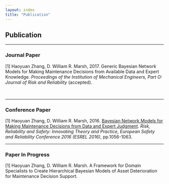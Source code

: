 ```yaml
---
layout: index
title: "Publication"
---
```



<h2>Publication</h2>
<hr>
<h3> Journal Paper</h3>
[1] Haoyuan Zhang, D. William R. Marsh, 2017. Generic Bayesian Network Models for Making Maintenance Decisions from Available Data and Expert Knowledge. <i>Proceedings of the Institution of Mechanical Engineers, Part O: Journal of Risk and Reliability</i> (accepted).
   
<p> &nbsp;</p>

<hr>

<h3>Conference Paper</h3>
[1] Haoyuan Zhang, D. William R. Marsh, 2016. <a href="https://qmro.qmul.ac.uk/xmlui/bitstream/handle/123456789/13065/Marsh%20Bayesian%20Network%20Models%20for%20Making%202016%20Accepted.pdf?sequence=1">Bayesian Network Models for Making Maintenance Decisions from Data and Expert Judgment</a>. <i> 
Risk, Reliability and Safety: Innovating Theory and Practice, European Safety and Reliability Conference 2016 (ESREL 2016)</i>, pp.1056-1063.

   
<hr>


<h3>Paper In Progress</h3>
[1] Haoyuan Zhang, D. William R. Marsh. A Framework for Domain Specialists to Create Hierarchical Bayesian Models of Asset Deterioration for Maintenance Decision Support.
